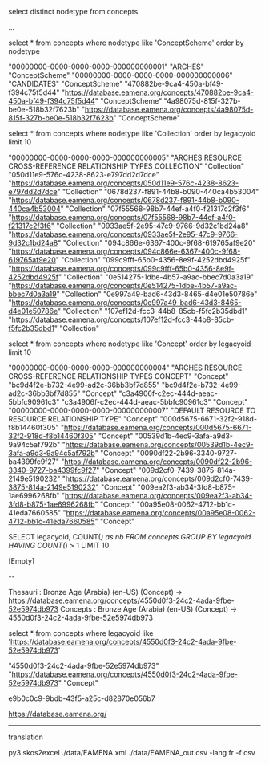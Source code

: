 select distinct nodetype from concepts

...

select * from concepts
where nodetype like 'ConceptScheme'
order by nodetype

"00000000-0000-0000-0000-000000000001"  "ARCHES"  "ConceptScheme"
"00000000-0000-0000-0000-000000000006"  "CANDIDATES"  "ConceptScheme"
"470882be-9ca4-450a-bf49-f394c75f5d44"  "https://database.eamena.org/concepts/470882be-9ca4-450a-bf49-f394c75f5d44" "ConceptScheme"
"4a98075d-815f-327b-be0e-518b32f7623b"  "https://database.eamena.org/concepts/4a98075d-815f-327b-be0e-518b32f7623b" "ConceptScheme"

select * from concepts
where nodetype like 'Collection'
order by legacyoid
limit 10

"00000000-0000-0000-0000-000000000005"  "ARCHES RESOURCE CROSS-REFERENCE RELATIONSHIP TYPES COLLECTION" "Collection"
"050d11e9-576c-4238-8623-e797dd2d7dce"  "https://database.eamena.org/concepts/050d11e9-576c-4238-8623-e797dd2d7dce" "Collection"
"0678d237-f891-44b8-b090-440ca4b53004"  "https://database.eamena.org/concepts/0678d237-f891-44b8-b090-440ca4b53004" "Collection"
"07f55568-98b7-44ef-a4f0-f21317c2f3f6"  "https://database.eamena.org/concepts/07f55568-98b7-44ef-a4f0-f21317c2f3f6" "Collection"
"0933ae5f-2e95-47c9-9766-9d32c1bd24a8"  "https://database.eamena.org/concepts/0933ae5f-2e95-47c9-9766-9d32c1bd24a8" "Collection"
"094c866e-6367-400c-9f68-619765af9e20"  "https://database.eamena.org/concepts/094c866e-6367-400c-9f68-619765af9e20" "Collection"
"099c9fff-65b0-4356-8e9f-4252dbd4925f"  "https://database.eamena.org/concepts/099c9fff-65b0-4356-8e9f-4252dbd4925f" "Collection"
"0e514275-1dbe-4b57-a9ac-bbec7d0a3a19"  "https://database.eamena.org/concepts/0e514275-1dbe-4b57-a9ac-bbec7d0a3a19" "Collection"
"0e997a49-bad6-43d3-8465-d4e01e50786e"  "https://database.eamena.org/concepts/0e997a49-bad6-43d3-8465-d4e01e50786e" "Collection"
"107ef12d-fcc3-44b8-85cb-f5fc2b35dbd1"  "https://database.eamena.org/concepts/107ef12d-fcc3-44b8-85cb-f5fc2b35dbd1" "Collection"

select * from concepts
where nodetype like 'Concept'
order by legacyoid
limit 10

"00000000-0000-0000-0000-000000000004"  "ARCHES RESOURCE CROSS-REFERENCE RELATIONSHIP TYPES CONCEPT"  "Concept"
"bc9d4f2e-b732-4e99-ad2c-36bb3bf7d855"  "bc9d4f2e-b732-4e99-ad2c-36bb3bf7d855"  "Concept"
"c3a4906f-c2ec-444d-aeac-5bbfc90961c3"  "c3a4906f-c2ec-444d-aeac-5bbfc90961c3"  "Concept"
"00000000-0000-0000-0000-000000000007"  "DEFAULT RESOURCE TO RESOURCE RELATIONSHIP TYPE"  "Concept"
"000d5675-6671-32f2-918d-f8b14460f305"  "https://database.eamena.org/concepts/000d5675-6671-32f2-918d-f8b14460f305" "Concept"
"00539d1b-4ec9-3afa-a9d3-9a94c5af792b"  "https://database.eamena.org/concepts/00539d1b-4ec9-3afa-a9d3-9a94c5af792b" "Concept"
"0090df22-2b96-3340-9727-ba4399fc9f27"  "https://database.eamena.org/concepts/0090df22-2b96-3340-9727-ba4399fc9f27" "Concept"
"009d2cf0-7439-3875-814a-2149e5190232"  "https://database.eamena.org/concepts/009d2cf0-7439-3875-814a-2149e5190232" "Concept"
"009ea2f3-ab34-3fd8-b875-1ae6996268fb"  "https://database.eamena.org/concepts/009ea2f3-ab34-3fd8-b875-1ae6996268fb" "Concept"
"00a95e08-0062-4712-bb1c-41eda7660585"  "https://database.eamena.org/concepts/00a95e08-0062-4712-bb1c-41eda7660585" "Concept"

SELECT legacyoid, COUNT(*) as nb
FROM concepts
GROUP BY legacyoid
HAVING COUNT(*) > 1
LIMIT 10

[Empty]

--

Thesauri : Bronze Age (Arabia) (en-US) (Concept) -> https://database.eamena.org/concepts/4550d0f3-24c2-4ada-9fbe-52e5974db973
Concepts : Bronze Age (Arabia) (en-US) (Concept) -> 4550d0f3-24c2-4ada-9fbe-52e5974db973

select * from concepts
where legacyoid like 'https://database.eamena.org/concepts/4550d0f3-24c2-4ada-9fbe-52e5974db973'

"4550d0f3-24c2-4ada-9fbe-52e5974db973"  "https://database.eamena.org/concepts/4550d0f3-24c2-4ada-9fbe-52e5974db973" "Concept"

e9b0c0c9-9bdb-43f5-a25c-d82870e056b7

https://database.eamena.org/

---

translation

py3 skos2excel ./data/EAMENA.xml ./data/EAMENA_out.csv -lang fr -f csv